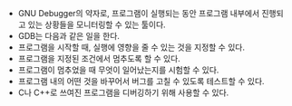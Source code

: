 - GNU Debugger의 약자로, 프로그램이 실행되는 동안 프로그램 내부에서 진행되고 있는 상황들을 모니터링할 수 있는 툴이다.
- GDB는 다음과 같은 일을 한다.
- 프로그램을 시작할 때, 실행에 영향을 줄 수 있는 것을 지정할 수 있다.
- 프로그램을 지정된 조건에서 멈추도록 할 수 있다.
- 프로그램이 멈추었을 때 무엇이 일어났는지를 시험할 수 있다.
- 프로그램 내의 어떤 것을 바꾸어서 버그를 고칠 수 있도록 테스트할 수 있다.
- C나 C++로 쓰여진 프로그램을 디버깅하기 위해 사용할 수 있다.
